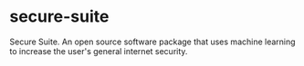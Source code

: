 # secure-suite
Secure Suite. An open source software package that uses machine learning to increase the user's general internet security.
